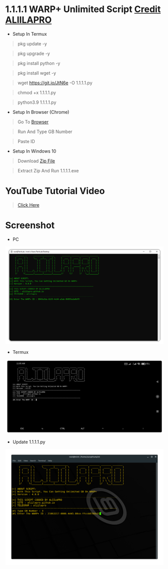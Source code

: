 # 1.1.1.1 WARP+ Unlimited Script [Credit ALIILAPRO](https://repl.it/@aliilapro)

* Setup In Termux

> pkg update -y

> pkg upgrade -y

> pkg install python -y

> pkg install wget -y

> wget https://git.io/JtN6e -O 1.1.1.1.py

> chmod +x 1.1.1.1.py

> python3.9 1.1.1.1.py

* Setup In Browser (Chrome)

> Go To [Browser](https://repl.it/@3RR0R404MM/WarpPlus#main.py)

> Run And Type GB Number

> Paste ID

* Setup In Windows 10

> Download [Zip File](https://raw.githubusercontent.com/AungThuMyint/1.1.1.1/main/1.1.1.1.zip)

> Extract Zip And Run 1.1.1.1.exe

# YouTube Tutorial Video

> [Click Here](https://youtu.be/ndzTh-G25zQ)

# Screenshot

* PC

![View](https://github.com/AungThuMyint/1.1.1.1/blob/main/1.1.1.1.png)

* Termux

![View](https://github.com/AungThuMyint/1.1.1.1/blob/main/Termux.png)

* Update 1.1.1.1.py

![View](https://github.com/AungThuMyint/1.1.1.1/blob/main/Update.png)
